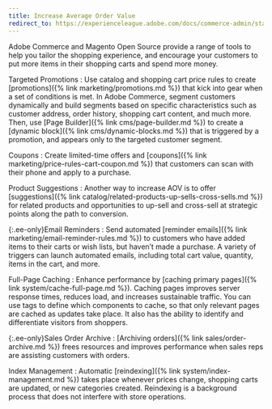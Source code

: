 ```yaml
---
title: Increase Average Order Value
redirect_to: https://experienceleague.adobe.com/docs/commerce-admin/start/storefront/enhanced-experiences.html
---
```


Adobe Commerce and Magento Open Source provide a range of tools to help you tailor the shopping experience, and encourage your customers to put more items in their shopping carts and spend more money.

Targeted Promotions
:  Use catalog and shopping cart price rules to create [promotions]({% link marketing/promotions.md %}) that kick into gear when a set of conditions is met. In Adobe Commerce, segment customers dynamically and build segments based on specific characteristics such as customer address, order history, shopping cart content, and much more. Then, use [Page Builder]({% link cms/page-builder.md %}) to create a [dynamic block]({% link cms/dynamic-blocks.md %}) that is triggered by a promotion, and appears only to the targeted customer segment.

Coupons
:  Create limited-time offers and [coupons]({% link marketing/price-rules-cart-coupon.md %}) that customers can scan with their phone and apply to a purchase.

Product Suggestions
:  Another way to increase AOV is to offer [suggestions]({% link catalog/related-products-up-sells-cross-sells.md %}) for related products and opportunities to up-sell and cross-sell at strategic points along the path to conversion.

{:.ee-only}Email Reminders
:  Send automated [reminder emails]({% link marketing/email-reminder-rules.md %}) to customers who have added items to their carts or wish lists, but haven’t made a purchase. A variety of triggers can launch automated emails, including total cart value, quantity, items in the cart, and more.

Full-Page Caching
:  Enhance performance by [caching primary pages]({% link system/cache-full-page.md %}). Caching pages improves server response times, reduces load, and increases sustainable traffic. You can use tags to define which components to cache, so that only relevant pages are cached as updates take place. It also has the ability to identify and differentiate visitors from shoppers.

{:.ee-only}Sales Order Archive
:  [Archiving orders]({% link sales/order-archive.md %}) frees resources and improves performance when sales reps are assisting customers with orders.

Index Management
:  Automatic [reindexing]({% link system/index-management.md %}) takes place whenever prices change, shopping carts are updated, or new categories created. Reindexing is a background process that does not interfere with store operations.
